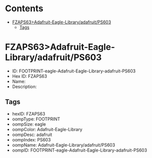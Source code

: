 



Contents
========

* [FZAPS63>Adafruit-Eagle-Library/adafruit/PS603](#fzaps63adafruit-eagle-libraryadafruitps603)
	* [Tags](#tags)

# FZAPS63>Adafruit-Eagle-Library/adafruit/PS603

- ID: FOOTPRINT-eagle-Adafruit-Eagle-Library-adafruit-PS603
- Hex ID: FZAPS63
- Name: 
- Description: 

## Tags

- hexID: FZAPS63
- oompType: FOOTPRINT
- oompSize: eagle
- oompColor: Adafruit-Eagle-Library
- oompDesc: adafruit
- oompIndex: PS603
- oompName: Adafruit-Eagle-Library/adafruit/PS603
- oompID: FOOTPRINT-eagle-Adafruit-Eagle-Library-adafruit-PS603
